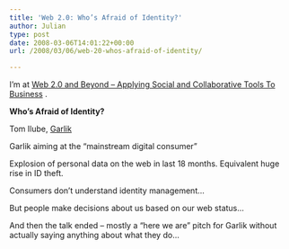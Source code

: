 ```yaml
---
title: 'Web 2.0: Who’s Afraid of Identity?'
author: Julian
type: post
date: 2008-03-06T14:01:22+00:00
url: /2008/03/06/web-20-whos-afraid-of-identity/

---
```

I’m at [Web 2.0 and Beyond &#8211; Applying Social and Collaborative Tools To Business][1] .

**Who&#8217;s Afraid of Identity?**

Tom Ilube, [Garlik][2]

Garlik aiming at the &#8220;mainstream digital consumer&#8221;

Explosion of personal data on the web in last 18 months. Equivalent huge rise in ID theft.

Consumers don&#8217;t understand identity management&#8230;

But people make decisions about us based on our web status&#8230;

And then the talk ended &#8211; mostly a &#8220;here we are&#8221; pitch for Garlik without actually saying anything about what they do&#8230;

 [1]: https://www.focusbiz.co.uk/conferences/web2.0/
 [2]: https://www.garlik.com/